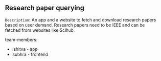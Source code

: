 ## Research paper querying

`Description`: An app and a website to fetch and download research papers based on user demand. Research papers need to be IEEE and can be fetched from websites like Scihub.

team-members:
  * ishitva - app
  * subhra  - frontend
